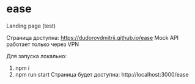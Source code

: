 # ease
Landing page (test)

Страница доступна: https://dudorovdmitrii.github.io/ease
Mock API работает только через VPN

Для запуска локально:
1. npm i
2. npm run start
Страница будет доступна: http://localhost:3000/ease
